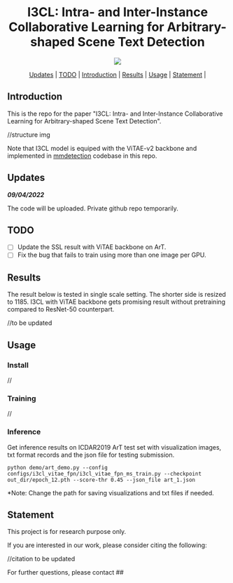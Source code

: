 <h1 align="center"> I3CL: Intra- and Inter-Instance Collaborative Learning for Arbitrary-shaped Scene Text Detection </h1> 

<p align="center">
<a href="http://arxiv.org"><img src="https://img.shields.io/badge/arXiv-Paper-<color>"></a>
</p>

<p align="center">
  <a href="#updates">Updates</a> |
  <a href="#todo">TODO</a> |
  <a href="#introduction">Introduction</a> |
  <a href="#results">Results</a> |
  <a href="#usage">Usage</a> |
  <a href="#statement">Statement</a> |
</p >

## Introduction

This is the repo for the paper "I3CL: Intra- and Inter-Instance Collaborative Learning for Arbitrary-shaped Scene Text Detection". 

//structure img

Note that I3CL model is equiped with the ViTAE-v2 backbone and implemented in [mmdetection]([https://github.com/open-mmlab/mmdetection) codebase in this repo.

## Updates

***09/04/2022***

The code will be uploaded. Private github repo temporarily.

## TODO

- [ ] Update the SSL result with ViTAE backbone on ArT.
- [ ] Fix the bug that fails to train using more than one image per GPU.

## Results

The result below is tested in single scale setting. The shorter side is resized to 1185. I3CL with ViTAE backbone gets promising result without pretraining compared to ResNet-50 counterpart.

//to be updated

## Usage

### Install

//

### Training

//

### Inference

Get inference results on ICDAR2019 ArT test set with visualization images, txt format records and the json file for testing submission.

```
python demo/art_demo.py --config configs/i3cl_vitae_fpn/i3cl_vitae_fpn_ms_train.py --checkpoint out_dir/epoch_12.pth --score-thr 0.45 --json_file art_1.json
```

*Note: Change the path for saving visualizations and txt files if needed.

## Statement

This project is for research purpose only.

If you are interested in our work, please consider citing the following:

//citation to be updated

For further questions, please contact ##
